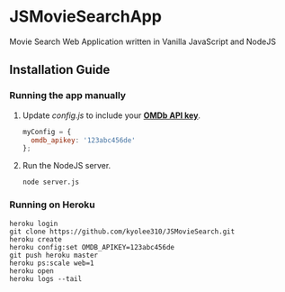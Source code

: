 # JSMovieSearchApp
Movie Search Web Application written in Vanilla JavaScript and NodeJS

## Installation Guide

### Running the app manually

1. Update _config.js_ to include your [**OMDb API key**](http://www.omdbapi.com/).
   ```javascript
   myConfig = {
     omdb_apikey: '123abc456de'
   };
   ```

2. Run the NodeJS server.
   ```
   node server.js
   ```

### Running on Heroku


   ```
   heroku login
   git clone https://github.com/kyolee310/JSMovieSearch.git
   heroku create
   heroku config:set OMDB_APIKEY=123abc456de
   git push heroku master
   heroku ps:scale web=1
   heroku open
   heroku logs --tail
   ```
